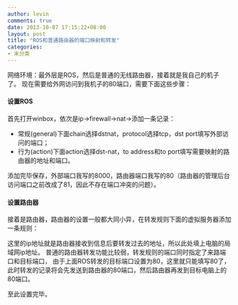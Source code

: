 ```yaml
---
author: levin
comments: true
date: 2013-10-07 17:15:22+08:00
layout: post
title: "ROS和普通路由器的端口映射和转发"
categories:
- 未分类
---
```





网络环境：最外层是ROS，然后是普通的无线路由器，接着就是我自己的机子了。
现在需要给外网访问到我机子的80端口<!-- more -->，需要下面这些步骤：

#### 设置ROS

首先打开winbox，依次是ip->firewall->nat->添加一条记录：

* 常规(general)下面chain选择dstnat，protocol选择tcp，dst port填写外部访问的端口；
* 行为(action)下面action选择dst-nat，to address和to port填写需要映射的路由器的地址和端口。

添加完毕保存，外部端口我写的8000，路由器端口我写的80（路由器的管理后台访问端口之前改成了81，因此不存在端口冲突的问题）。

#### 设置路由器

接着是路由器，路由器的设置一般都大同小异，在转发规则下面的虚拟服务器添加一条规则：

这里的ip地址就是路由器接收到信息后要转发过去的地址，所以此处填上电脑的局域网ip地址。
普通的路由器转发功能比较弱，转发规则的端口同时指定了来路端口和目标端口，
由于上面ROS转发的目标端口设置为80，这里就只能填写80了，
此时转发的记录将会先发送到路由器的80端口，然后路由器再发到目标电脑上的80端口。

至此设置完毕。

